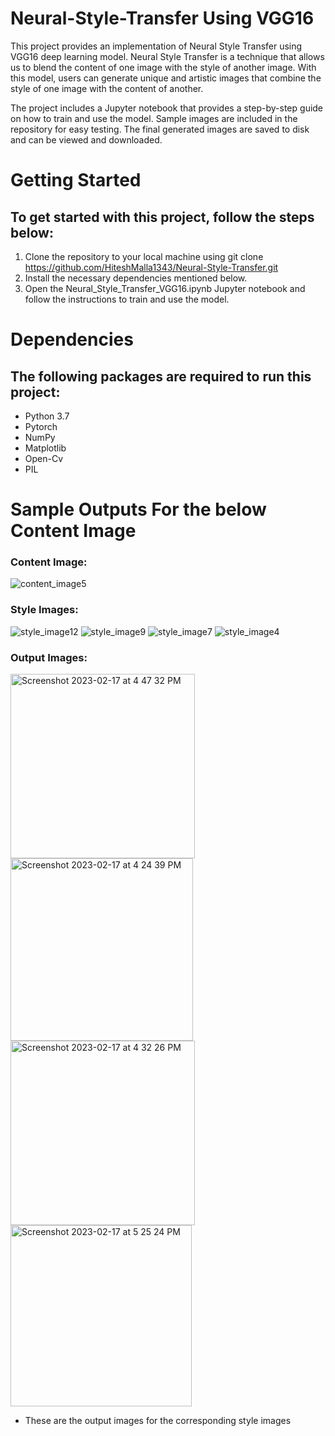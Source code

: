 # Neural-Style-Transfer Using VGG16 

This project provides an implementation of Neural Style Transfer using VGG16 deep learning model. Neural Style Transfer is a technique that allows us to blend the content of one image with the style of another image. With this model, users can generate unique and artistic images that combine the style of one image with the content of another.

The project includes a Jupyter notebook that provides a step-by-step guide on how to train and use the model. Sample images are included in the repository for easy testing. The final generated images are saved to disk and can be viewed and downloaded.

# Getting Started

## To get started with this project, follow the steps below:

1. Clone the repository to your local machine using git clone https://github.com/HiteshMalla1343/Neural-Style-Transfer.git
2. Install the necessary dependencies mentioned below.
3. Open the Neural_Style_Transfer_VGG16.ipynb Jupyter notebook and follow the instructions to train and use the model.

# Dependencies

## The following packages are required to run this project:

* Python 3.7 
* Pytorch 
* NumPy
* Matplotlib
* Open-Cv
* PIL 

# Sample Outputs For the below Content Image 

### Content Image:
![content_image5](https://user-images.githubusercontent.com/95233156/219867550-e05216ca-9b25-4dbd-930f-205eeef26b59.jpg)
### Style Images:
![style_image12](https://user-images.githubusercontent.com/95233156/219867466-2c57eceb-126c-4535-9a03-b80dc529c0e6.jpg)
![style_image9](https://user-images.githubusercontent.com/95233156/219867515-d4c75e9c-14c6-4992-bc11-d345332f8faa.jpg)
![style_image7](https://user-images.githubusercontent.com/95233156/219867570-1a08447d-57ca-49b9-b68f-f3d55c4433a5.jpg)
![style_image4](https://user-images.githubusercontent.com/95233156/219867780-18818d63-e4a3-480b-9897-044d63d5d51e.jpg)
### Output Images:
<img width="295" alt="Screenshot 2023-02-17 at 4 47 32 PM" src="https://user-images.githubusercontent.com/95233156/219867641-c1b00461-2a35-4e06-83de-42ed2bae0fb4.png">
<img width="292" alt="Screenshot 2023-02-17 at 4 24 39 PM" src="https://user-images.githubusercontent.com/95233156/219867703-45d566f8-f4b5-4ba6-91eb-cb4072929dbd.png">
<img width="295" alt="Screenshot 2023-02-17 at 4 32 26 PM" src="https://user-images.githubusercontent.com/95233156/219867742-e42f95d7-dce9-42f4-8a46-7ae047942241.png">
<img width="290" alt="Screenshot 2023-02-17 at 5 25 24 PM" src="https://user-images.githubusercontent.com/95233156/219867800-4b0c9950-5b43-47e6-8ffd-a3f50aa836f5.png">

* These are the output images for the corresponding style images
